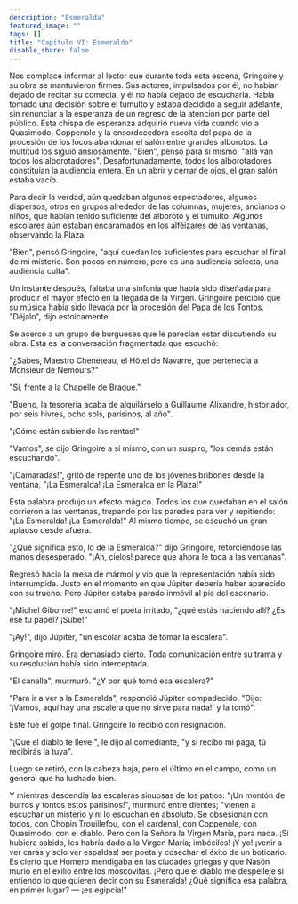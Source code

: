```yaml
---
description: "Esmeralda"
featured_image: ""
tags: []
title: "Capítulo VI: Esmeralda"
disable_share: false
---
```


Nos complace informar al lector que durante toda esta escena, Gringoire y su obra se mantuvieron firmes. Sus actores, impulsados por él, no habían dejado de recitar su comedia, y él no había dejado de escucharla. Había tomado una decisión sobre el tumulto y estaba decidido a seguir adelante, sin renunciar a la esperanza de un regreso de la atención por parte del público. Esta chispa de esperanza adquirió nueva vida cuando vio a Quasimodo, Coppenole y la ensordecedora escolta del papa de la procesión de los locos abandonar el salón entre grandes alborotos. La multitud los siguió ansiosamente. "Bien", pensó para sí mismo, "allá van todos los alborotadores". Desafortunadamente, todos los alborotadores constituían la audiencia entera. En un abrir y cerrar de ojos, el gran salón estaba vacío.

Para decir la verdad, aún quedaban algunos espectadores, algunos dispersos, otros en grupos alrededor de las columnas, mujeres, ancianos o niños, que habían tenido suficiente del alboroto y el tumulto. Algunos escolares aún estaban encaramados en los alféizares de las ventanas, observando la Plaza.

"Bien", pensó Gringoire, "aquí quedan los suficientes para escuchar el final de mi misterio. Son pocos en número, pero es una audiencia selecta, una audiencia culta".

Un instante después, faltaba una sinfonía que había sido diseñada para producir el mayor efecto en la llegada de la Virgen. Gringoire percibió que su música había sido llevada por la procesión del Papa de los Tontos. "Déjalo", dijo estoicamente.

Se acercó a un grupo de burgueses que le parecían estar discutiendo su obra. Esta es la conversación fragmentada que escuchó:

"¿Sabes, Maestro Cheneteau, el Hôtel de Navarre, que pertenecía a Monsieur de Nemours?"

"Sí, frente a la Chapelle de Braque."

"Bueno, la tesorería acaba de alquilárselo a Guillaume Alixandre, historiador, por seis hivres, ocho sols, parisinos, al año".

"¡Cómo están subiendo las rentas!"

"Vamos", se dijo Gringoire a sí mismo, con un suspiro, "los demás están escuchando".

"¡Camaradas!", gritó de repente uno de los jóvenes bribones desde la ventana, "¡La Esmeralda! ¡La Esmeralda en la Plaza!"

Esta palabra produjo un efecto mágico. Todos los que quedaban en el salón corrieron a las ventanas, trepando por las paredes para ver y repitiendo: "¡La Esmeralda! ¡La Esmeralda!" Al mismo tiempo, se escuchó un gran aplauso desde afuera.

"¿Qué significa esto, lo de la Esmeralda?" dijo Gringoire, retorciéndose las manos desesperado. "¡Ah, cielos! parece que ahora le toca a las ventanas".

Regresó hacia la mesa de mármol y vio que la representación había sido interrumpida. Justo en el momento en que Júpiter debería haber aparecido con su trueno. Pero Júpiter estaba parado inmóvil al pie del escenario.

"¡Michel Giborne!" exclamó el poeta irritado, "¿qué estás haciendo allí? ¿Es ese tu papel? ¡Sube!"

"¡Ay!", dijo Júpiter, "un escolar acaba de tomar la escalera".

Gringoire miró. Era demasiado cierto. Toda comunicación entre su trama y su resolución había sido interceptada.

"El canalla", murmuró. "¿Y por qué tomó esa escalera?"

"Para ir a ver a la Esmeralda", respondió Júpiter compadecido. "Dijo: '¡Vamos, aquí hay una escalera que no sirve para nada!' y la tomó".

Este fue el golpe final. Gringoire lo recibió con resignación.

"¡Que el diablo te lleve!", le dijo al comediante, "y si recibo mi paga, tú recibirás la tuya".

Luego se retiró, con la cabeza baja, pero el último en el campo, como un general que ha luchado bien.

Y mientras descendía las escaleras sinuosas de los patios: "¡Un montón de burros y tontos estos parisinos!", murmuró entre dientes; "vienen a escuchar un misterio y ni lo escuchan en absoluto. Se obsesionan con todos, con Chopin Trouillefou, con el cardenal, con Coppenole, con Quasimodo, con el diablo. Pero con la Señora la Virgen María, para nada. ¡Si hubiera sabido, les habría dado a la Virgen María; imbéciles! ¡Y yo! ¡venir a ver caras y solo ver espaldas! ser poeta y cosechar el éxito de un boticario. Es cierto que Homero mendigaba en las ciudades griegas y que Nasón murió en el exilio entre los moscovitas. ¡Pero que el diablo me despelleje si entiendo lo que quieren decir con su Esmeralda! ¿Qué significa esa palabra, en primer lugar? — ¡es egipcia!"
